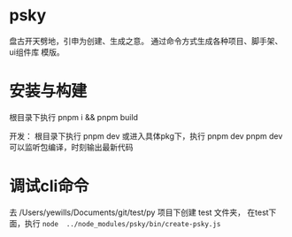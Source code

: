 # psky
盘古开天劈地，引申为创建、生成之意。
通过命令方式生成各种项目、脚手架、ui组件库 模版。

# 安装与构建
根目录下执行 pnpm i && pnpm build

开发：
根目录下执行 pnpm dev
或进入具体pkg下，执行 pnpm dev
pnpm dev 可以监听包编译，时刻输出最新代码


# 调试cli命令
去 /Users/yewills/Documents/git/test/py 项目下创建 test 文件夹，
在test下面，执行 `node  ../node_modules/psky/bin/create-psky.js`


